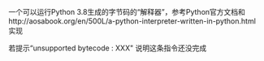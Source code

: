 一个可以运行Python 3.8生成的字节码的“解释器”，参考Python官方文档和http://aosabook.org/en/500L/a-python-interpreter-written-in-python.html 实现

若提示“unsupported bytecode : XXX" 说明这条指令还没完成
